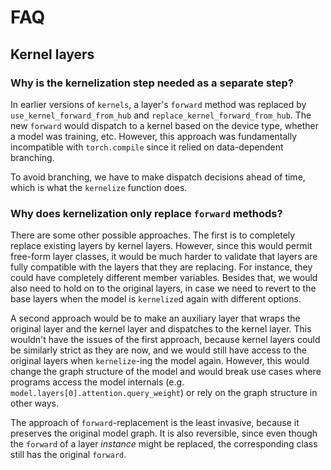 # FAQ

## Kernel layers

### Why is the kernelization step needed as a separate step?

In earlier versions of `kernels`, a layer's `forward` method was replaced
by `use_kernel_forward_from_hub` and `replace_kernel_forward_from_hub`.
The new `forward` would dispatch to a kernel based on the device type,
whether a model was training, etc. However, this approach was
fundamentally incompatible with `torch.compile` since it relied
on data-dependent branching.

To avoid branching, we have to make dispatch decisions ahead of time,
which is what the `kernelize` function does.

### Why does kernelization only replace `forward` methods?

There are some other possible approaches. The first is to completely
replace existing layers by kernel layers. However, since this would
permit free-form layer classes, it would be much harder to validate
that layers are fully compatible with the layers that they are
replacing. For instance, they could have completely different member
variables. Besides that, we would also need to hold on to the original
layers, in case we need to revert to the base layers when the model
is `kernelize`d again with different options.

A second approach would be to make an auxiliary layer that wraps the
original layer and the kernel layer and dispatches to the kernel layer.
This wouldn't have the issues of the first approach, because kernel layers
could be similarly strict as they are now, and we would still have access
to the original layers when `kernelize`-ing the model again. However,
this would change the graph structure of the model and would break use
cases where programs access the model internals (e.g.
`model.layers[0].attention.query_weight`) or rely on the graph structure
in other ways.

The approach of `forward`-replacement is the least invasive, because
it preserves the original model graph. It is also reversible, since
even though the `forward` of a layer _instance_ might be replaced,
the corresponding class still has the original `forward`.
